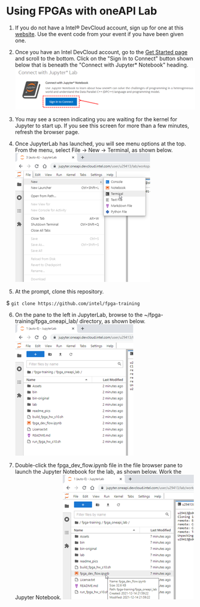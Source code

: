 # Using FPGAs with oneAPI Lab

1. If you do not have a Intel® DevCloud account, sign up for one at this [website](https://www.intel.com/content/www/us/en/forms/idz/devcloud-registration.html?tgt=https://www.intel.com/content/www/us/en/secure/forms/devcloud-enrollment/account-provisioning.html). Use the event code from your event if you have been given one.

2. Once you have an Intel DevCloud account, go to the [Get Started page](https://devcloud.intel.com/oneapi/get_started/) and scroll to the bottom. Click on the "Sign In to Connect" button shown below that is beneath the "Connect with Jupyter* Notebook" heading.
![Launch Jupyter](readme_pics/start_jupyter.png)

3. You may see a screen indicating you are waiting for the kernel for Jupyter to start up. If you see this screen for more than a few minutes, refresh the browser page.

4. Once JupyterLab has launched, you will see menu options at the top. From the menu, select File -> New -> Terminal, as shown below.
![Launch Terminal](readme_pics/launch_terminal.png)

5. At the prompt, clone this repository.

$ `git clone https://github.com/intel/fpga-training`

6. On the pane to the left in JupyterLab, browse to the ~/fpga-training/fpga_oneapi_lab/ directory, as shown below.
![Browse to the lab directory](readme_pics/browse_to_lab.png)

7. Double-click the fpga_dev_flow.ipynb file in the file browser pane to launch the Jupyter Notebook for the lab, as shown below. Work the Jupyter Notebook.
![Launch Notebook](readme_pics/launch_notebook.png)
